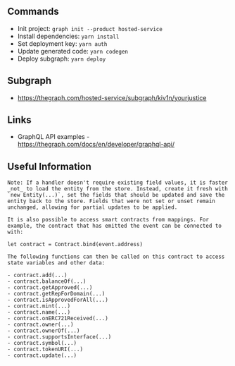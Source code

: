 ## Commands

- Init project: `graph init --product hosted-service`
- Install dependencies: `yarn install`
- Set deployment key: `yarn auth`
- Update generated code: `yarn codegen`
- Deploy subgraph: `yarn deploy`

## Subgraph

- https://thegraph.com/hosted-service/subgraph/kiv1n/yourjustice

## Links

- GraphQL API examples - https://thegraph.com/docs/en/developer/graphql-api/    

## Useful Information

```
Note: If a handler doesn't require existing field values, it is faster
_not_ to load the entity from the store. Instead, create it fresh with
`new Entity(...)`, set the fields that should be updated and save the
entity back to the store. Fields that were not set or unset remain
unchanged, allowing for partial updates to be applied.

It is also possible to access smart contracts from mappings. For
example, the contract that has emitted the event can be connected to
with:

let contract = Contract.bind(event.address)

The following functions can then be called on this contract to access
state variables and other data:

- contract.add(...)
- contract.balanceOf(...)
- contract.getApproved(...)
- contract.getRepForDomain(...)
- contract.isApprovedForAll(...)
- contract.mint(...)
- contract.name(...)
- contract.onERC721Received(...)
- contract.owner(...)
- contract.ownerOf(...)
- contract.supportsInterface(...)
- contract.symbol(...)
- contract.tokenURI(...)
- contract.update(...)
```
